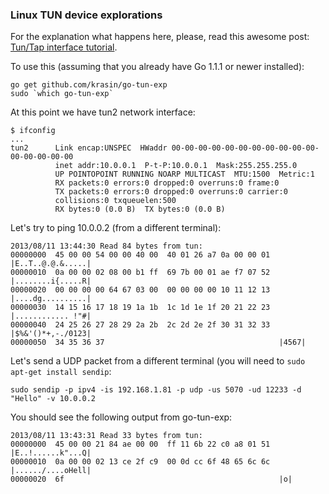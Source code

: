 ### Linux TUN device explorations

For the explanation what happens here, please, read this awesome post: [Tun/Tap interface tutorial](http://backreference.org/2010/03/26/tuntap-interface-tutorial/).

To use this (assuming that you already have Go 1.1.1 or newer installed):

```
go get github.com/krasin/go-tun-exp
sudo `which go-tun-exp`
```

At this point we have tun2 network interface:
```
$ ifconfig
...
tun2      Link encap:UNSPEC  HWaddr 00-00-00-00-00-00-00-00-00-00-00-00-00-00-00-00  
          inet addr:10.0.0.1  P-t-P:10.0.0.1  Mask:255.255.255.0
          UP POINTOPOINT RUNNING NOARP MULTICAST  MTU:1500  Metric:1
          RX packets:0 errors:0 dropped:0 overruns:0 frame:0
          TX packets:0 errors:0 dropped:0 overruns:0 carrier:0
          collisions:0 txqueuelen:500 
          RX bytes:0 (0.0 B)  TX bytes:0 (0.0 B)
```

Let's try to ping 10.0.0.2 (from a different terminal):

```
2013/08/11 13:44:30 Read 84 bytes from tun:
00000000  45 00 00 54 00 00 40 00  40 01 26 a7 0a 00 00 01  |E..T..@.@.&.....|
00000010  0a 00 00 02 08 00 b1 ff  69 7b 00 01 ae f7 07 52  |........i{.....R|
00000020  00 00 00 00 64 67 03 00  00 00 00 00 10 11 12 13  |....dg..........|
00000030  14 15 16 17 18 19 1a 1b  1c 1d 1e 1f 20 21 22 23  |............ !"#|
00000040  24 25 26 27 28 29 2a 2b  2c 2d 2e 2f 30 31 32 33  |$%&'()*+,-./0123|
00000050  34 35 36 37                                       |4567|
```

Let's send a UDP packet from a different terminal (you will need to ```sudo apt-get install sendip```:

```
sudo sendip -p ipv4 -is 192.168.1.81 -p udp -us 5070 -ud 12233 -d "Hello" -v 10.0.0.2
```

You should see the following output from go-tun-exp:

```
2013/08/11 13:43:31 Read 33 bytes from tun:
00000000  45 00 00 21 84 ae 00 00  ff 11 6b 22 c0 a8 01 51  |E..!......k"...Q|
00000010  0a 00 00 02 13 ce 2f c9  00 0d cc 6f 48 65 6c 6c  |....../....oHell|
00000020  6f                                                |o|
```




